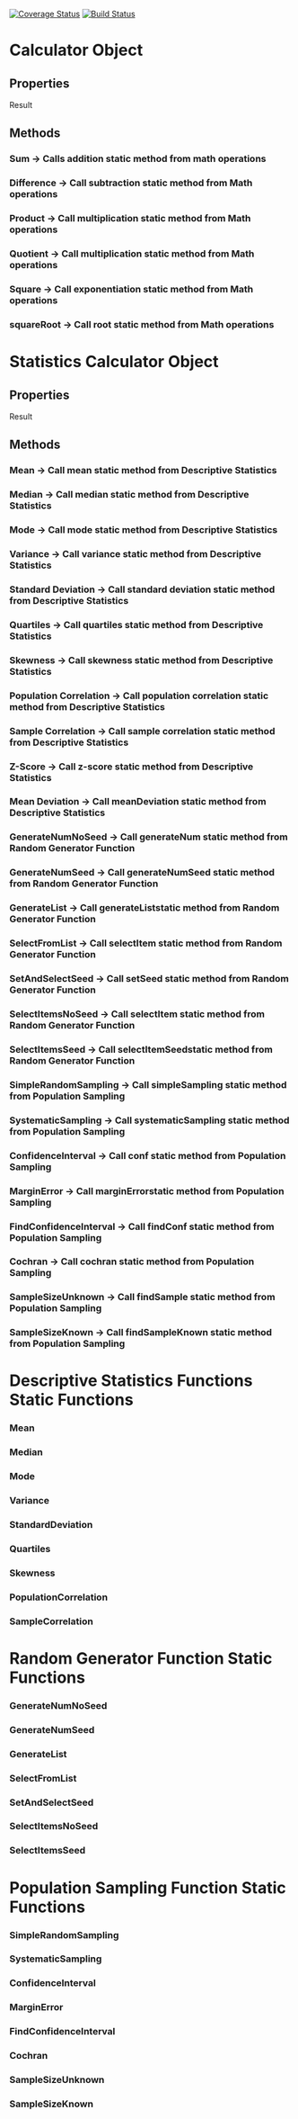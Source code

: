 [![Coverage Status](https://coveralls.io/repos/github/cjl72/StatisticsProject/badge.svg?branch=master)](https://coveralls.io/github/cjl72/calculator219?branch=master)
[![Build Status](https://www.travis-ci.com/cjl72/calculator219.svg?branch=master)](https://www.travis-ci.com/cjl72/calculator219)

# Calculator Object
## Properties
Result
## Methods
### Sum -> Calls addition static method from math operations
### Difference -> Call subtraction static method from Math operations
### Product -> Call multiplication static method from Math operations
### Quotient -> Call multiplication static method from Math operations
### Square -> Call exponentiation static method from Math operations
### squareRoot -> Call root static method from Math operations

# Statistics Calculator Object
## Properties
Result
## Methods
### Mean -> Call mean static method from Descriptive Statistics
### Median -> Call median static method from Descriptive Statistics
### Mode -> Call mode static method from Descriptive Statistics
### Variance -> Call variance static method from Descriptive Statistics
### Standard Deviation -> Call standard deviation static method from Descriptive Statistics 
### Quartiles -> Call quartiles static method from Descriptive Statistics
### Skewness -> Call skewness static method from Descriptive Statistics
### Population Correlation -> Call population correlation static method from Descriptive Statistics
### Sample Correlation -> Call sample correlation static method from Descriptive Statistics
### Z-Score -> Call z-score static method from Descriptive Statistics
### Mean Deviation -> Call meanDeviation static method from Descriptive Statistics
### GenerateNumNoSeed -> Call generateNum static method from Random Generator Function
### GenerateNumSeed -> Call generateNumSeed static method from Random Generator Function
### GenerateList -> Call generateListstatic method from Random Generator Function
### SelectFromList -> Call selectItem static method from Random Generator Function
### SetAndSelectSeed -> Call setSeed static method from Random Generator Function
### SelectItemsNoSeed -> Call selectItem static method from Random Generator Function
### SelectItemsSeed -> Call selectItemSeedstatic method from Random Generator Function 
### SimpleRandomSampling -> Call simpleSampling static method from Population Sampling
### SystematicSampling -> Call systematicSampling static method from Population Sampling
### ConfidenceInterval -> Call conf static method from Population Sampling
### MarginError -> Call marginErrorstatic method from Population Sampling
### FindConfidenceInterval -> Call findConf static method from Population Sampling
### Cochran -> Call cochran static method from Population Sampling
### SampleSizeUnknown -> Call findSample static method from Population Sampling
### SampleSizeKnown -> Call findSampleKnown static method from Population Sampling

# Descriptive Statistics Functions Static Functions
### Mean
### Median
### Mode
### Variance
### StandardDeviation
### Quartiles 
### Skewness
### PopulationCorrelation
### SampleCorrelation

# Random Generator Function Static Functions
### GenerateNumNoSeed
### GenerateNumSeed
### GenerateList
### SelectFromList
### SetAndSelectSeed
### SelectItemsNoSeed
### SelectItemsSeed

# Population Sampling Function Static Functions
### SimpleRandomSampling
### SystematicSampling
### ConfidenceInterval
### MarginError
### FindConfidenceInterval
### Cochran
### SampleSizeUnknown
### SampleSizeKnown

